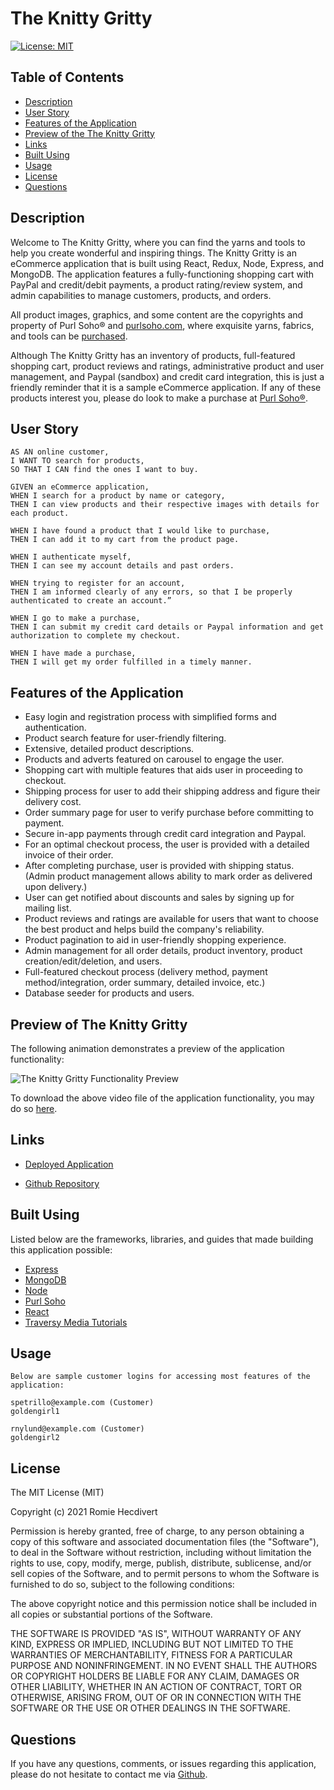 # The Knitty Gritty

[![License: MIT](https://img.shields.io/badge/License-MIT-yellow.svg)](https://opensource.org/licenses/MIT)

## Table of Contents

- [Description](#description)
- [User Story](#user-story)
- [Features of the Application](#features-of-the-application)
- [Preview of the The Knitty Gritty](#preview-of-the-knitty-gritty)
- [Links](#links)
- [Built Using](#built-using)
- [Usage](#usage)
- [License](#license)
- [Questions](#questions)

## Description

Welcome to The Knitty Gritty, where you can find the yarns and tools to help you create wonderful and inspiring things. The Knitty Gritty is an eCommerce application that is built using React, Redux, Node, Express, and MongoDB. The application features a fully-functioning shopping cart with PayPal and credit/debit payments, a product rating/review system, and admin capabilities to manage customers, products, and orders.

All product images, graphics, and some content are the copyrights and property of Purl Soho® and [purlsoho.com](https://www.purlsoho.com/), where exquisite yarns, fabrics, and tools can be [purchased](https://www.purlsoho.com/new.html).

Although The Knitty Gritty has an inventory of products, full-featured shopping cart, product reviews and ratings, administrative product and user management, and Paypal (sandbox) and credit card integration, this is just a friendly reminder that it is a sample eCommerce application. If any of these products interest you, please do look to make a purchase at [Purl Soho®](https://www.purlsoho.com/).

## User Story

```
AS AN online customer,
I WANT TO search for products,
SO THAT I CAN find the ones I want to buy.

GIVEN an eCommerce application,
WHEN I search for a product by name or category,
THEN I can view products and their respective images with details for each product.

WHEN I have found a product that I would like to purchase,
THEN I can add it to my cart from the product page.

WHEN I authenticate myself,
THEN I can see my account details and past orders.

WHEN trying to register for an account,
THEN I am informed clearly of any errors, so that I be properly authenticated to create an account.”

WHEN I go to make a purchase,
THEN I can submit my credit card details or Paypal information and get authorization to complete my checkout.

WHEN I have made a purchase,
THEN I will get my order fulfilled in a timely manner.

```

## Features of the Application

- Easy login and registration process with simplified forms and authentication.
- Product search feature for user-friendly filtering.
- Extensive, detailed product descriptions.
- Products and adverts featured on carousel to engage the user.
- Shopping cart with multiple features that aids user in proceeding to checkout.
- Shipping process for user to add their shipping address and figure their delivery cost.
- Order summary page for user to verify purchase before committing to payment.
- Secure in-app payments through credit card integration and Paypal.
- For an optimal checkout process, the user is provided with a detailed invoice of their order.
- After completing purchase, user is provided with shipping status. (Admin product management allows ability to mark order as delivered upon delivery.)
- User can get notified about discounts and sales by signing up for mailing list.
- Product reviews and ratings are available for users that want to choose the best product and helps build the company's reliability.
- Product pagination to aid in user-friendly shopping experience.
- Admin management for all order details, product inventory, product creation/edit/deletion, and users.
- Full-featured checkout process (delivery method, payment method/integration, order summary, detailed invoice, etc.)
- Database seeder for products and users.

## Preview of The Knitty Gritty

The following animation demonstrates a preview of the application functionality:

![The Knitty Gritty Functionality Preview]()

To download the above video file of the application functionality, you may do so [here]().

## Links

- [Deployed Application](the-knitty-gritty.herokuapp.com)

- [Github Repository](https://github.com/rh9891/TheKnittyGritty)

## Built Using

Listed below are the frameworks, libraries, and guides that made building this application possible:

- [Express](https://expressjs.com/)
- [MongoDB](https://www.mongodb.com/what-is-mongodb)
- [Node](https://nodejs.org/en/about/)
- [Purl Soho](https://www.purlsoho.com/)
- [React](https://reactjs.org/docs/getting-started.html)
- [Traversy Media Tutorials](https://www.traversymedia.com)

## Usage

```
Below are sample customer logins for accessing most features of the application:

spetrillo@example.com (Customer)
goldengirl1

rnylund@example.com (Customer)
goldengirl2
```

## License

The MIT License (MIT)

Copyright (c) 2021 Romie Hecdivert

Permission is hereby granted, free of charge, to any person obtaining a copy of this software and associated documentation files (the "Software"), to deal in the Software without restriction, including without limitation the rights to use, copy, modify, merge, publish, distribute, sublicense, and/or sell copies of the Software, and to permit persons to whom the Software is furnished to do so, subject to the following conditions:

The above copyright notice and this permission notice shall be included in all copies or substantial portions of the Software.

THE SOFTWARE IS PROVIDED "AS IS", WITHOUT WARRANTY OF ANY KIND, EXPRESS OR IMPLIED, INCLUDING BUT NOT LIMITED TO THE WARRANTIES OF MERCHANTABILITY, FITNESS FOR A PARTICULAR PURPOSE AND NONINFRINGEMENT. IN NO EVENT SHALL THE AUTHORS OR COPYRIGHT HOLDERS BE LIABLE FOR ANY CLAIM, DAMAGES OR OTHER LIABILITY, WHETHER IN AN ACTION OF CONTRACT, TORT OR OTHERWISE, ARISING FROM, OUT OF OR IN CONNECTION WITH THE SOFTWARE OR THE USE OR OTHER DEALINGS IN THE SOFTWARE.

## Questions

If you have any questions, comments, or issues regarding this application, please do not hesitate to contact me via [Github](https://github.com/rh9891).
